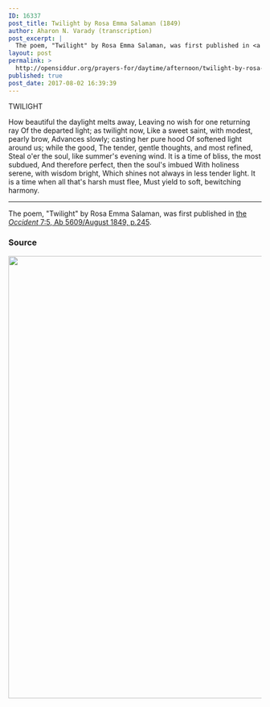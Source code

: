 ```yaml
---
ID: 16337
post_title: Twilight by Rosa Emma Salaman (1849)
author: Aharon N. Varady (transcription)
post_excerpt: |
  The poem, "Twilight" by Rosa Emma Salaman, was first published in <a href="http://www.jewish-history.com/Occident/volume7/aug1849/twilight.html">the <em>Occident</em> 7:5, Ab 5609/August 1849, p.245</a>.
layout: post
permalink: >
  http://opensiddur.org/prayers-for/daytime/afternoon/twilight-by-rosa-emma-salaman-1849/
published: true
post_date: 2017-08-02 16:39:39
---
```

<div class="english">
TWILIGHT

How beautiful the daylight melts away,
Leaving no wish for one returning ray
Of the departed light; as twilight now,
Like a sweet saint, with modest, pearly brow,
Advances slowly; casting her pure hood
Of softened light around us; while the good,
The tender, gentle thoughts, and most refined,
Steal o'er the soul, like summer's evening wind.
It is a time of bliss, the most subdued,
And therefore perfect, then the soul's imbued
With holiness serene, with wisdom bright,
Which shines not always in less tender light.
It is a time when all that's harsh must flee,
Must yield to soft, bewitching harmony.
</div>

<hr />

The poem, "Twilight" by Rosa Emma Salaman, was first published in <a href="http://www.jpress.nli.org.il/Olive/APA/NLI/sharedpages/SharedView.Page.aspx?sk=120E62ED&href=OCC/1849/08/01&page=17">the <em>Occident</em> 7:5, Ab 5609/August 1849, p.245</a>.

<h3>Source</h3>

<a href="http://opensiddur.org/wp-content/uploads/2017/08/Twilight-by-Rosa-Emma-Salaman-in-The-Occident-_-Wednesday-August-01-1849.png"><img src="http://opensiddur.org/wp-content/uploads/2017/08/Twilight-by-Rosa-Emma-Salaman-in-The-Occident-_-Wednesday-August-01-1849.png" alt="" width="820" height="879" class="aligncenter size-full wp-image-16356" /></a>